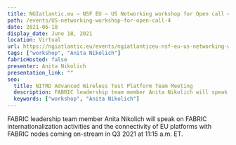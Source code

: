 ```yaml
---
title: NGIatlantic.eu – NSF EU – US Networking workshop for Open call 4
path: /events/US-networking-workshop-for-open-call-4
date: 2021-06-18
display_date: June 18, 2021
location: Virtual
url: https://ngiatlantic.eu/events/ngiatlanticeu-nsf-eu-us-networking-workshop-open-call-4
tags: ["workshop", "Anita Nikolich"]
fabricHosted: false
presenter: Anita Nikolich
presentation_link: ""
seo:
  title: NITRD Advanced Wireless Test Platform Team Meeting
  description: FABRIC leadership team member Anita Nikolich will speak on FABRIC internationalization activities and the connectivity of EU platforms with FABRIC nodes coming on-stream in Q3 2021 at 11:15 a.m. ET.
  keywords: ["workshop", "Anita Nikolich"]
---
```


FABRIC leadership team member Anita Nikolich will speak on FABRIC internationalization activities and the connectivity of EU platforms with FABRIC nodes coming on-stream in Q3 2021 at 11:15 a.m. ET.
